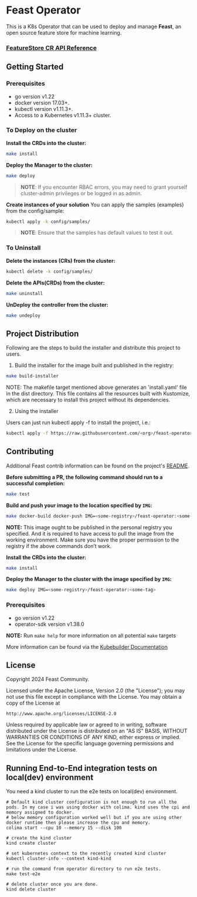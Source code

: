 # Feast Operator
This is a K8s Operator that can be used to deploy and manage **Feast**, an open source feature store for machine learning.

### **[FeatureStore CR API Reference](docs/api/markdown/ref.md)**

## Getting Started

### Prerequisites
- go version v1.22
- docker version 17.03+.
- kubectl version v1.11.3+.
- Access to a Kubernetes v1.11.3+ cluster.

### To Deploy on the cluster
**Install the CRDs into the cluster:**

```sh
make install
```

**Deploy the Manager to the cluster:**

```sh
make deploy
```

> **NOTE**: If you encounter RBAC errors, you may need to grant yourself cluster-admin
privileges or be logged in as admin.

**Create instances of your solution**
You can apply the samples (examples) from the config/sample:

```sh
kubectl apply -k config/samples/
```

>**NOTE**: Ensure that the samples has default values to test it out.

### To Uninstall
**Delete the instances (CRs) from the cluster:**

```sh
kubectl delete -k config/samples/
```

**Delete the APIs(CRDs) from the cluster:**

```sh
make uninstall
```

**UnDeploy the controller from the cluster:**

```sh
make undeploy
```

## Project Distribution

Following are the steps to build the installer and distribute this project to users.

1. Build the installer for the image built and published in the registry:

```sh
make build-installer
```

NOTE: The makefile target mentioned above generates an 'install.yaml'
file in the dist directory. This file contains all the resources built
with Kustomize, which are necessary to install this project without
its dependencies.

2. Using the installer

Users can just run kubectl apply -f <URL for YAML BUNDLE> to install the project, i.e.:

```sh
kubectl apply -f https://raw.githubusercontent.com/<org>/feast-operator/<tag or branch>/dist/install.yaml
```

## Contributing
Additional Feast contrib information can be found on the project's [README](https://github.com/feast-dev/feast?tab=readme-ov-file#-contributing).

**Before submitting a PR, the following command should run to a successful completion:**

```sh
make test
```

**Build and push your image to the location specified by `IMG`:**

```sh
make docker-build docker-push IMG=<some-registry>/feast-operator:<some-tag>
```

**NOTE:** This image ought to be published in the personal registry you specified.
And it is required to have access to pull the image from the working environment.
Make sure you have the proper permission to the registry if the above commands don’t work.

**Install the CRDs into the cluster:**

```sh
make install
```

**Deploy the Manager to the cluster with the image specified by `IMG`:**

```sh
make deploy IMG=<some-registry>/feast-operator:<some-tag>
```

### Prerequisites
- go version v1.22
- operator-sdk version v1.38.0

**NOTE:** Run `make help` for more information on all potential `make` targets

More information can be found via the [Kubebuilder Documentation](https://book.kubebuilder.io/introduction.html)

## License

Copyright 2024 Feast Community.

Licensed under the Apache License, Version 2.0 (the "License");
you may not use this file except in compliance with the License.
You may obtain a copy of the License at

    http://www.apache.org/licenses/LICENSE-2.0

Unless required by applicable law or agreed to in writing, software
distributed under the License is distributed on an "AS IS" BASIS,
WITHOUT WARRANTIES OR CONDITIONS OF ANY KIND, either express or implied.
See the License for the specific language governing permissions and
limitations under the License.



## Running End-to-End integration tests on local(dev) environment
You need a kind cluster to run the e2e tests on local(dev) environment.

```shell
# Default kind cluster configuration is not enough to run all the pods. In my case i was using docker with colima. kind uses the cpi and memory assigned to docker.
# below memory configuration worked well but if you are using other docker runtime then please increase the cpu and memory.
colima start --cpu 10 --memory 15 --disk 100

# create the kind cluster
kind create cluster

# set kubernetes context to the recently created kind cluster
kubectl cluster-info --context kind-kind

# run the command from operator directory to run e2e tests.
make test-e2e

# delete cluster once you are done.
kind delete cluster
```
